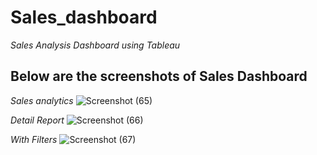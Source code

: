 # Sales_dashboard

*Sales Analysis Dashboard using Tableau*

## Below are the screenshots of Sales Dashboard 

*Sales analytics*
![Screenshot (65)](https://github.com/riyanksankhe/Sales_dashboard/assets/138203213/fe0d8f2d-8ecf-4616-bd42-6b2afb175775)

*Detail Report*
![Screenshot (66)](https://github.com/riyanksankhe/Sales_dashboard/assets/138203213/dee2f386-48e8-468a-9bd8-eb600d653cc5)

*With Filters*
![Screenshot (67)](https://github.com/riyanksankhe/Sales_dashboard/assets/138203213/36c07e48-6be9-43b6-b539-d3c5b1fbf4eb)

